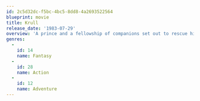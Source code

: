 ```yaml
---
id: 2c5d32dc-f5bc-4bc5-8dd8-4a2693522564
blueprint: movie
title: Krull
release_date: '1983-07-29'
overview: 'A prince and a fellowship of companions set out to rescue his bride from a fortress of alien invaders who have arrived on their home planet.'
genres:
  -
    id: 14
    name: Fantasy
  -
    id: 28
    name: Action
  -
    id: 12
    name: Adventure
---
```

